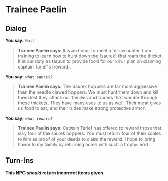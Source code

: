 # Trainee Paelin
## Dialog

**You say:** `Hail`



>**Trainee Paelin says:** It is an honor to meet a fellow hunter. I am training to learn how to hunt down the [saurek] that roam the thicket. It is our duty as taruun to provide food for our kin. I plan on claiming captain Tarief's [reward].

**You say:** `what saurek?`



>**Trainee Paelin says:** The Saurek hoppers are far more aggressive than the needle clawed hoppers. We must hunt them down and kill them lest they attack our families and traders that wander through these thickets. They have many uses to us as well. Their meat gives us food to eat, and their hides make strong protective armor.

**You say:** `what reward?`



>**Trainee Paelin says:** Captain Tarief has offered to reward those that slay four of the saurek hoppers. You must return four of their scales to him as proof of your deeds to claim the reward. I hope to bring honor to my family by returning home with such a trophy.
end

## Turn-Ins



**This NPC *should* return incorrect items given.**





